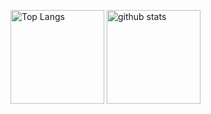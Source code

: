 
<p align="left"> 
  <img alt="Top Langs" height="150px" src="https://github-readme-stats.vercel.app/api/top-langs/?username=44232502&layout=compact&show_icons=true&theme=tokyonight" />
  <img alt="github stats" height="150px" src="https://github-readme-stats.vercel.app/api?username=44232502&theme=tokyonight&show_icons=ture" />
</p>
